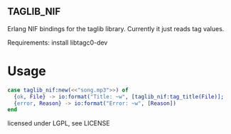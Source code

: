 TAGLIB_NIF
----------

Erlang NIF bindings for the taglib library. Currently it just reads tag values.

Requirements: install libtagc0-dev

Usage
=====

```erlang
case taglib_nif:new(<<"song.mp3">>) of
  {ok, File} -> io:format("Title: ~w", [taglib_nif:tag_title(File)];
  {error, Reason} -> io:format("Error: ~w", [Reason])
end
```

licensed under LGPL, see LICENSE
